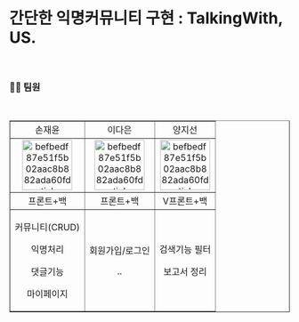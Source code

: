 <h1>간단한 익명커뮤니티 구현 : TalkingWith, US.</h1>
<p>
  <br>

### 👍🏻 팀원 
<br>

<table border="" cellspacing="0" cellpadding="0" width="50%">
  <tr width="100%">
  <td align="center">손재윤</a></td>
  <td align="center">이다은</a></td>
  <td align="center">양지선</a></td>
  </tr>
  <tr width="100%">
  <td  align="center"><a href="https://github.com/user-attachments/assets/fa44fbe8-5225-48cc-951e-11fb043e224e"><img src="https://github.com/user-attachments/assets/fa44fbe8-5225-48cc-951e-11fb043e224e" alt="befbedf87e51f5b02aac8b882ada60fd-sticker" border="0" width="90px"></a></td>
  <td  align="center"><a href="https://github.com/user-attachments/assets/f436ef3f-4715-4c85-a70c-2274f6853369"><img src="https://github.com/user-attachments/assets/f436ef3f-4715-4c85-a70c-2274f6853369" alt="befbedf87e51f5b02aac8b882ada60fd-sticker" border="0" width="90px"></a></td>
  <td  align="center"><a href="https://github.com/user-attachments/assets/20308368-79b7-4b99-953c-f6b4e8e959ef"><img src="https://github.com/user-attachments/assets/20308368-79b7-4b99-953c-f6b4e8e959ef" alt="befbedf87e51f5b02aac8b882ada60fd-sticker" border="0" width="90px"></a></td>
  </tr>
  <tr width="100%">
  <td  align="center">프론트+백</td>
  <td  align="center">프론트+백</td>
  <td  align="center">V프론트+백</td>
     </tr>
      <tr width="100%">
          <td  align="center"><p>커뮤니티(CRUD)</p><p>익명처리</p><p>댓글기능</p><p>마이페이지</p></td>
          <td  align="center"><p>회원가입/로그인</p><p>..</p></td>
          <td  align="center"><p>검색기능 필터</p><p>보고서 정리</p></td>
     </tr>
  </table>
